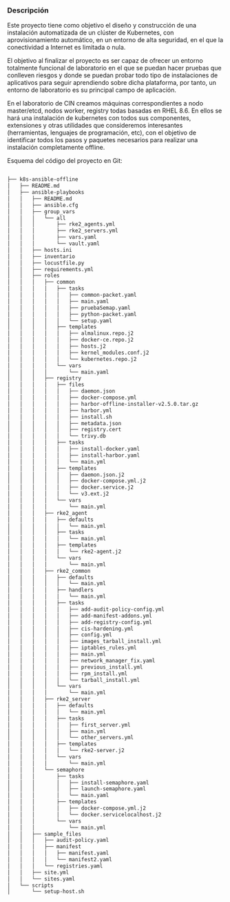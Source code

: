 
### Descripción

Este proyecto tiene como objetivo el diseño y construcción de una instalación automatizada de un clúster de Kubernetes, con aprovisionamiento automático, en un entorno de alta seguridad, en el que la conectividad a Internet es limitada o nula.

El objetivo al finalizar el proyecto es ser capaz de ofrecer un entorno totalmente funcional de laboratorio en el que se puedan hacer pruebas que conlleven riesgos y donde se puedan probar todo tipo de instalaciones de aplicativos para seguir aprendiendo sobre dicha plataforma, por tanto, un entorno de laboratorio es su principal campo de aplicación.

En el laboratorio de CIN creamos máquinas correspondientes a nodo master/etcd, nodos worker, registry todas basadas en RHEL 8.6. En ellos se hará una instalación de kubernetes con todos sus componentes, extensiones y otras utilidades que consideremos interesantes (herramientas, lenguajes de programación, etc), con el objetivo de identificar todos los pasos y paquetes necesarios para realizar una instalación completamente offline.

Esquema del código del proyecto en Git:
```bash

├── k8s-ansible-offline
│   ├── README.md
│   ├── ansible-playbooks
│   │   ├── README.md
│   │   ├── ansible.cfg
│   │   ├── group_vars
│   │   │   └── all
│   │   │       ├── rke2_agents.yml
│   │   │       ├── rke2_servers.yml
│   │   │       ├── vars.yaml
│   │   │       └── vault.yaml
│   │   ├── hosts.ini
│   │   ├── inventario
│   │   ├── locustfile.py
│   │   ├── requirements.yml
│   │   ├── roles
│   │   │   ├── common
│   │   │   │   ├── tasks
│   │   │   │   │   ├── common-packet.yaml
│   │   │   │   │   ├── main.yaml
│   │   │   │   │   ├── pruebaSemap.yaml
│   │   │   │   │   ├── python-packet.yaml
│   │   │   │   │   └── setup.yaml
│   │   │   │   ├── templates
│   │   │   │   │   ├── almalinux.repo.j2
│   │   │   │   │   ├── docker-ce.repo.j2
│   │   │   │   │   ├── hosts.j2
│   │   │   │   │   ├── kernel_modules.conf.j2
│   │   │   │   │   └── kubernetes.repo.j2
│   │   │   │   └── vars
│   │   │   │       └── main.yaml
│   │   │   ├── registry
│   │   │   │   ├── files
│   │   │   │   │   ├── daemon.json
│   │   │   │   │   ├── docker-compose.yml
│   │   │   │   │   ├── harbor-offline-installer-v2.5.0.tar.gz
│   │   │   │   │   ├── harbor.yml
│   │   │   │   │   ├── install.sh
│   │   │   │   │   ├── metadata.json
│   │   │   │   │   ├── registry.cert
│   │   │   │   │   └── trivy.db
│   │   │   │   ├── tasks
│   │   │   │   │   ├── install-docker.yaml
│   │   │   │   │   ├── install-harbor.yaml
│   │   │   │   │   └── main.yml
│   │   │   │   ├── templates
│   │   │   │   │   ├── daemon.json.j2
│   │   │   │   │   ├── docker-compose.yml.j2
│   │   │   │   │   ├── docker.service.j2
│   │   │   │   │   └── v3.ext.j2
│   │   │   │   └── vars
│   │   │   │       └── main.yml
│   │   │   ├── rke2_agent
│   │   │   │   ├── defaults
│   │   │   │   │   └── main.yml
│   │   │   │   ├── tasks
│   │   │   │   │   └── main.yml
│   │   │   │   ├── templates
│   │   │   │   │   └── rke2-agent.j2
│   │   │   │   └── vars
│   │   │   │       └── main.yml
│   │   │   ├── rke2_common
│   │   │   │   ├── defaults
│   │   │   │   │   └── main.yml
│   │   │   │   ├── handlers
│   │   │   │   │   └── main.yml
│   │   │   │   ├── tasks
│   │   │   │   │   ├── add-audit-policy-config.yml
│   │   │   │   │   ├── add-manifest-addons.yml
│   │   │   │   │   ├── add-registry-config.yml
│   │   │   │   │   ├── cis-hardening.yml
│   │   │   │   │   ├── config.yml
│   │   │   │   │   ├── images_tarball_install.yml
│   │   │   │   │   ├── iptables_rules.yml
│   │   │   │   │   ├── main.yml
│   │   │   │   │   ├── network_manager_fix.yaml
│   │   │   │   │   ├── previous_install.yml
│   │   │   │   │   ├── rpm_install.yml
│   │   │   │   │   └── tarball_install.yml
│   │   │   │   └── vars
│   │   │   │       └── main.yml
│   │   │   ├── rke2_server
│   │   │   │   ├── defaults
│   │   │   │   │   └── main.yml
│   │   │   │   ├── tasks
│   │   │   │   │   ├── first_server.yml
│   │   │   │   │   ├── main.yml
│   │   │   │   │   └── other_servers.yml
│   │   │   │   ├── templates
│   │   │   │   │   └── rke2-server.j2
│   │   │   │   └── vars
│   │   │   │       └── main.yml
│   │   │   └── semaphore
│   │   │       ├── tasks
│   │   │       │   ├── install-semaphore.yaml
│   │   │       │   ├── launch-semaphore.yaml
│   │   │       │   └── main.yaml
│   │   │       ├── templates
│   │   │       │   ├── docker-compose.yml.j2
│   │   │       │   └── docker.servicelocalhost.j2
│   │   │       └── vars
│   │   │           └── main.yml
│   │   ├── sample_files
│   │   │   ├── audit-policy.yaml
│   │   │   ├── manifest
│   │   │   │   ├── manifest.yaml
│   │   │   │   └── manifest2.yaml
│   │   │   └── registries.yaml
│   │   ├── site.yml
│   │   └── sites.yaml
│   └── scripts
│       └── setup-host.sh

```






